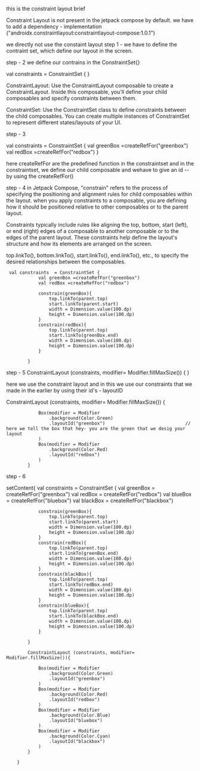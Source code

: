 this is the constraint layout brief 

Constraint Layout is not present in the jetpack compose by default.
we have to add a dependency -
implementation ("androidx.constraintlayout:constraintlayout-compose:1.0.1")

we directly not use the constaint layout 
step 1  - 
we have to define the contraint set, which define our layout in the screen.


step - 2
we define our contrains in the ConstraintSet{}

val constraints  = ConstraintSet { }

ConstraintLayout:
Use the ConstraintLayout composable to create a ConstraintLayout.
Inside this composable, you'll define your child composables and specify constraints between them.

ConstraintSet:
Use the ConstraintSet class to define constraints between the child composables.
You can create multiple instances of ConstraintSet to represent different states/layouts of your UI.


step - 3

 val constraints  = ConstraintSet {
                val greenBox =createRefFor("greenbox")
                val redBox =createRefFor("redbox")
  }

   here createRefFor are the predefined function in the constraintset and in the constraintset, we define our child composable and wehave to give an id --
   by using the createRefFor()


step - 4
in Jetpack Compose, "constrain" refers to the process of specifying the positioning and alignment rules for child composables within the layout.
when you apply constraints to a composable, you are defining how it should be positioned relative to other composables or to the parent layout.

Constraints typically include rules like aligning the top, bottom, start (left), or end (right) edges of a composable to another composable or to the edges of the parent layout.
These constraints help define the layout's structure and how its elements are arranged on the screen.



top.linkTo(), bottom.linkTo(), start.linkTo(), end.linkTo(), etc., to specify the desired relationships between the composables.

     val constraints  = ConstraintSet {
                val greenBox =createRefFor("greenbox")
                val redBox =createRefFor("redbox")

                constrain(greenBox){
                    top.linkTo(parent.top)
                    start.linkTo(parent.start)
                    width = Dimension.value(100.dp)
                    height = Dimension.value(100.dp)
                }
                constrain(redBox){
                    top.linkTo(parent.top)
                    start.linkTo(greenBox.end)
                    width = Dimension.value(100.dp)
                    height = Dimension.value(100.dp)
                }

            }




step - 5
 ConstraintLayout (constraints, modifier= Modifier.fillMaxSize())
 {
 }

here we use the constraint layout and in this we use our constraints that we made in the earlier by using their id's  - layoutID

 ConstraintLayout (constraints, modifier= Modifier.fillMaxSize())
 {

                Box(modifier = Modifier
                    .background(Color.Green)
                    .layoutId("greenbox")                              // here we tell the box that hey- you are the green that we desig your layout 
                )
                Box(modifier = Modifier
                    .background(Color.Red)
                    .layoutId("redbox")
                )
            }



step - 6

setContent{
       val constraints  = ConstraintSet {
                val greenBox = createRefFor("greenbox")
                val redBox = createRefFor("redbox")
                val blueBox = createRefFor("bluebox")
                val blackBox = createRefFor("blackbox")


                constrain(greenBox){
                    top.linkTo(parent.top)
                    start.linkTo(parent.start)
                    width = Dimension.value(100.dp)
                    height = Dimension.value(100.dp)
                }
                constrain(redBox){
                    top.linkTo(parent.top)
                    start.linkTo(greenBox.end)
                    width = Dimension.value(100.dp)
                    height = Dimension.value(100.dp)
                }
                constrain(blackBox){
                    top.linkTo(parent.top)
                    start.linkTo(redBox.end)
                    width = Dimension.value(100.dp)
                    height = Dimension.value(100.dp)
                }
                constrain(blueBox){
                    top.linkTo(parent.top)
                    start.linkTo(blackBox.end)
                    width = Dimension.value(100.dp)
                    height = Dimension.value(100.dp)
                }

            }

            ConstraintLayout (constraints, modifier= Modifier.fillMaxSize()){

                Box(modifier = Modifier
                    .background(Color.Green)
                    .layoutId("greenbox")
                )
                Box(modifier = Modifier
                    .background(Color.Red)
                    .layoutId("redbox")
                )
                Box(modifier = Modifier
                    .background(Color.Blue)
                    .layoutId("bluebox")
                )
                Box(modifier = Modifier
                    .background(Color.Cyan)
                    .layoutId("blackbox")
                )
            }

        }

        









   
